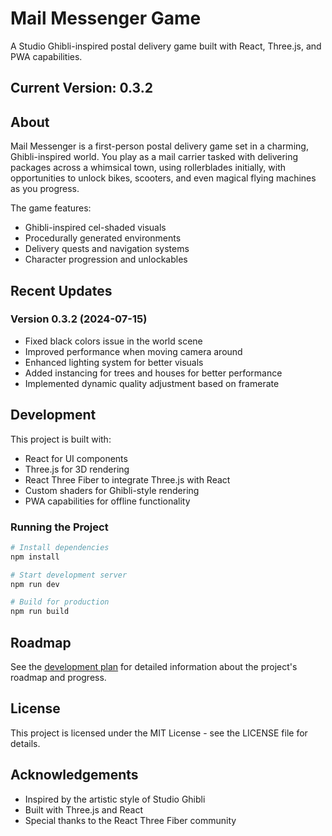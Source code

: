 # Mail Messenger Game

A Studio Ghibli-inspired postal delivery game built with React, Three.js, and PWA capabilities.

## Current Version: 0.3.2

## About

Mail Messenger is a first-person postal delivery game set in a charming, Ghibli-inspired world. You play as a mail carrier tasked with delivering packages across a whimsical town, using rollerblades initially, with opportunities to unlock bikes, scooters, and even magical flying machines as you progress.

The game features:
- Ghibli-inspired cel-shaded visuals
- Procedurally generated environments
- Delivery quests and navigation systems
- Character progression and unlockables

## Recent Updates

### Version 0.3.2 (2024-07-15)
- Fixed black colors issue in the world scene
- Improved performance when moving camera around
- Enhanced lighting system for better visuals
- Added instancing for trees and houses for better performance
- Implemented dynamic quality adjustment based on framerate

## Development

This project is built with:
- React for UI components
- Three.js for 3D rendering
- React Three Fiber to integrate Three.js with React
- Custom shaders for Ghibli-style rendering
- PWA capabilities for offline functionality

### Running the Project

```bash
# Install dependencies
npm install

# Start development server
npm run dev

# Build for production
npm run build
```

## Roadmap

See the [development plan](development-plan.md) for detailed information about the project's roadmap and progress.

## License

This project is licensed under the MIT License - see the LICENSE file for details.

## Acknowledgements

- Inspired by the artistic style of Studio Ghibli
- Built with Three.js and React
- Special thanks to the React Three Fiber community 